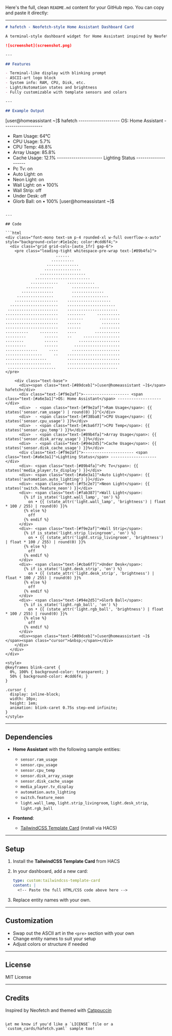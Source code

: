 Here's the full, clean `README.md` content for your GitHub repo. You can copy and paste it directly:

---

```markdown
# hafetch - Neofetch-style Home Assistant Dashboard Card

A terminal-style dashboard widget for Home Assistant inspired by Neofetch. It features a blinking cursor, color-coded stats, a Catppuccin-themed palette, and customizable ASCII art.

![screenshot](screenshot.png)

---

## Features

- Terminal-like display with blinking prompt  
- ASCII-art logo block  
- System info: RAM, CPU, Disk, etc.  
- Light/Automation states and brightness  
- Fully customizable with template sensors and colors

---

## Example Output

```

\[user\@homeassistant \~]\$ hafetch
\-------------------- OS: Home Assistant -------------------

* Ram Usage: 64°C
* CPU Usage: 5.7%
* CPU Temp: 48.8%
* Array Usage: 85.8%
* Cache Usage: 12.1%
  \---------------------- Lighting Status --------------------
* Pc Tv: on
* Auto Light: on
* Neon Light: on
* Wall Light: on • 100%
* Wall Strip: off
* Under Desk: off
* Glorb Ball: on • 100%
  \[user\@homeassistant \~]\$

````

---

## Code

```html
<div class="font-mono text-sm p-4 rounded-xl w-full overflow-x-auto" style="background-color:#1e1e2e; color:#cdd6f4;">
  <div class="grid grid-cols-[auto_1fr] gap-6">
    <pre class="leading-tight whitespace-pre-wrap text-[#89b4fa]">
                      ......                      
                    ..........                    
                  ..............                  
                 ................                 
               ....................               
             ........................             
           ............    ............           
         ............        ............         
       ..............        ..............       
     ................        ................     
    ...................    ...................    
  .....................    .....................  
 ......................    ...................... 
.......................    ........     ..........
.......................    .......       .........
.......................    ......         ........
.......................    ......        .........
..........     ........    ....        ...........
.........        ......    ..     ................
........         ......         ..................
.........        ......       ....................
..............     ....      .....................
................     ..    .......................
..................         .......................
....................       .......................
 .....................     ...................... 
</pre>

    <div class="text-base">
      <div><span class="text-[#89dceb]">[user@homeassistant ~]$</span> hafetch</div>
      <div class="text-[#f9e2af]">-------------------- <span class="text-[#a6e3a1]">OS: Home Assistant</span> -------------------</div>
      <div>  - <span class="text-[#f9e2af]">Ram Usage</span>: {{ states('sensor.ram_usage') | round(0) }}°C</div>
      <div>  - <span class="text-[#f38ba8]">CPU Usage</span>: {{ states('sensor.cpu_usage') }}%</div>
      <div>  - <span class="text-[#cba6f7]">CPU Temp</span>: {{ states('sensor.cpu_temp') }}%</div>
      <div>  - <span class="text-[#89b4fa]">Array Usage</span>: {{ states('sensor.disk_array_usage') }}%</div>
      <div>  - <span class="text-[#94e2d5]">Cache Usage</span>: {{ states('sensor.disk_cache_usage') }}%</div>
      <div class="text-[#f9e2af]">---------------------- <span class="text-[#a6e3a1]">Lighting Status</span> --------------------</div>
      <div>- <span class="text-[#89b4fa]">Pc Tv</span>: {{ states('media_player.tv_display') }}</div>
      <div>- <span class="text-[#a6e3a1]">Auto Light</span>: {{ states('automation.auto_lighting') }}</div>
      <div>- <span class="text-[#f5c2e7]">Neon Light</span>: {{ states('switch.feature_neon') }}</div>
      <div>- <span class="text-[#fab387]">Wall Light</span>: 
        {% if is_state('light.wall_lamp', 'on') %}
          on • {{ (state_attr('light.wall_lamp', 'brightness') | float * 100 / 255) | round(0) }}%
        {% else %}
          off
        {% endif %}
      </div>
      <div>- <span class="text-[#f9e2af]">Wall Strip</span>: 
        {% if is_state('light.strip_livingroom', 'on') %}
          on • {{ (state_attr('light.strip_livingroom', 'brightness') | float * 100 / 255) | round(0) }}%
        {% else %}
          off
        {% endif %}
      </div>
      <div>- <span class="text-[#cba6f7]">Under Desk</span>: 
        {% if is_state('light.desk_strip', 'on') %}
          on • {{ (state_attr('light.desk_strip', 'brightness') | float * 100 / 255) | round(0) }}%
        {% else %}
          off
        {% endif %}
      </div>
      <div>- <span class="text-[#94e2d5]">Glorb Ball</span>: 
        {% if is_state('light.rgb_ball', 'on') %}
          on • {{ (state_attr('light.rgb_ball', 'brightness') | float * 100 / 255) | round(0) }}%
        {% else %}
          off
        {% endif %}
      </div>
      <div><span class="text-[#89dceb]">[user@homeassistant ~]$ </span><span class="cursor">&nbsp;</span></div>
    </div>
  </div>
</div>

<style>
@keyframes blink-caret {
  0%, 100% { background-color: transparent; }
  50% { background-color: #cdd6f4; }
}

.cursor {
  display: inline-block;
  width: 10px;
  height: 1em;
  animation: blink-caret 0.75s step-end infinite;
}
</style>
````

---

## Dependencies

* **Home Assistant** with the following sample entities:

  * `sensor.ram_usage`
  * `sensor.cpu_usage`
  * `sensor.cpu_temp`
  * `sensor.disk_array_usage`
  * `sensor.disk_cache_usage`
  * `media_player.tv_display`
  * `automation.auto_lighting`
  * `switch.feature_neon`
  * `light.wall_lamp`, `light.strip_livingroom`, `light.desk_strip`, `light.rgb_ball`

* **Frontend**:

  * [TailwindCSS Template Card](https://github.com/Geek-RCJ/TailwindCSS-Template-card) (install via HACS)

---

## Setup

1. Install the **TailwindCSS Template Card** from HACS
2. In your dashboard, add a new card:

   ```yaml
   type: custom:tailwindcss-template-card
   content: |
     <!-- Paste the full HTML/CSS code above here -->
   ```
3. Replace entity names with your own.

---

## Customization

* Swap out the ASCII art in the `<pre>` section with your own
* Change entity names to suit your setup
* Adjust colors or structure if needed

---

## License

MIT License

---

## Credits

Inspired by Neofetch and themed with [Catppuccin](https://github.com/catppuccin/catppuccin)

```

Let me know if you'd like a `LICENSE` file or a `custom_cards/hafetch.yaml` sample too!
```
